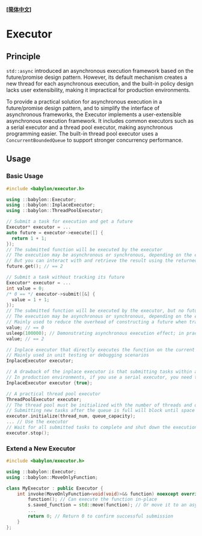 **[[简体中文]](executor.zh-cn.md)**

# Executor

## Principle

`std::async` introduced an asynchronous execution framework based on the future/promise design pattern. However, its default mechanism creates a new thread for each asynchronous execution, and the built-in policy design lacks user extensibility, making it impractical for production environments.

To provide a practical solution for asynchronous execution in a future/promise design pattern, and to simplify the interface of asynchronous frameworks, the Executor implements a user-extensible asynchronous execution framework. It includes common executors such as a serial executor and a thread pool executor, making asynchronous programming easier. The built-in thread pool executor uses a `ConcurrentBoundedQueue` to support stronger concurrency performance.

## Usage

### Basic Usage

```c++
#include <babylon/executor.h>

using ::babylon::Executor;
using ::babylon::InplaceExecutor;
using ::babylon::ThreadPoolExecutor;

// Submit a task for execution and get a future
Executor* executor = ...
auto future = executor->execute([] {
  return 1 + 1;
});
// The submitted function will be executed by the executor
// The execution may be asynchronous or synchronous, depending on the executor implementation
// But you can interact with and retrieve the result using the returned future
future.get(); // == 2

// Submit a task without tracking its future
Executor* executor = ...
int value = 0;
/* 0 == */ executor->submit([&] {
  value = 1 + 1;
});
// The submitted function will be executed by the executor, but no future is returned to track it
// The execution may be asynchronous or synchronous, depending on the executor implementation
// Mainly used to reduce the overhead of constructing a future when tracking is unnecessary
value; // == 0
usleep(100000); // Demonstrating asynchronous execution effect; in practice, callback chains or other patterns are used
value; // == 2

// Inplace executor that directly executes the function on the current thread and returns after completion
// Mainly used in unit testing or debugging scenarios
InplaceExecutor executor;

// A drawback of the inplace executor is that submitting tasks within a task may cause recursion, leading to stack overflow
// In production environments, if you use a serial executor, you need to enable breadth-first expansion to avoid recursion
InplaceExecutor executor {true};

// A practical thread pool executor
ThreadPoolExecutor executor;
// The thread pool must be initialized with the number of threads and queue capacity before use
// Submitting new tasks after the queue is full will block until space is freed
executor.initialize(thread_num, queue_capacity);
... // Use the executor
// Wait for all submitted tasks to complete and shut down the execution threads
executor.stop();
```

### Extend a New Executor

```c++
#include <babylon/executor.h>

using ::babylon::Executor;
using ::babylon::MoveOnlyFunction;

class MyExecutor : public Executor {
    int invoke(MoveOnlyFunction<void(void)>&& function) noexcept override {
        function(); // Can execute the function in-place
        s.saved_function = std::move(function); // Or move it to an asynchronous environment
        ...
        return 0; // Return 0 to confirm successful submission
    }
};
```
